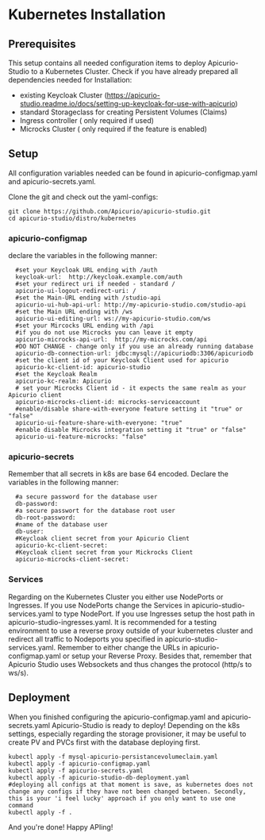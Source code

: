 # Kubernetes Installation

## Prerequisites

This setup contains all needed configuration items to deploy Apicurio-Studio to a Kubernetes Cluster. Check if you have already prepared all dependencies needed for Installation:

- existing Keycloak Cluster (https://apicurio-studio.readme.io/docs/setting-up-keycloak-for-use-with-apicurio)
- standard Storageclass for creating Persistent Volumes (Claims)
- Ingress controller ( only required if used)
- Microcks Cluster ( only required if the feature is enabled)

## Setup

All configuration variables needed can be found in apicurio-configmap.yaml and apicurio-secrets.yaml.

Clone the git and check out the yaml-configs:

```
git clone https://github.com/Apicurio/apicurio-studio.git
cd apicurio-studio/distro/kubernetes
```

### apicurio-configmap

declare the variables in the following manner:
```
  #set your Keycloak URL ending with /auth
  keycloak-url:  http://keycloak.example.com/auth
  #set your redirect uri if needed - standard / 
  apicurio-ui-logout-redirect-uri: /
  #set the Main-URL ending with /studio-api
  apicurio-ui-hub-api-url: http://my-apicurio-studio.com/studio-api
  #set the Main URL ending with /ws
  apicurio-ui-editing-url: ws://my-apicurio-studio.com/ws
  #set your Mircocks URL ending with /api
  #if you do not use Microcks you can leave it empty
  apicurio-microcks-api-url:  http://my-microcks.com/api
  #DO NOT CHANGE - change only if you use an already running database
  apicurio-db-connection-url: jdbc:mysql://apicuriodb:3306/apicuriodb
  #set the client id of your Keycloak Client used for apicurio
  apicurio-kc-client-id: apicurio-studio
  #set the Keycloak Realm
  apicurio-kc-realm: Apicurio
  # set your Microcks Client id - it expects the same realm as your Apicurio client
  apicurio-microcks-client-id: microcks-serviceaccount
  #enable/disable share-with-everyone feature setting it "true" or "false"
  apicurio-ui-feature-share-with-everyone: "true"
  #enable disable Microcks integration setting it "true" or "false"
  apicurio-ui-feature-microcks: "false"
```

### apicurio-secrets

Remember that all secrets in k8s are base 64 encoded. Declare the variables in the following manner:

```
  #a secure password for the database user
  db-password:
  #a secure passwort for the database root user
  db-root-password:
  #name of the database user
  db-user:
  #Keycloak client secret from your Apicurio Client
  apicurio-kc-client-secret:
  #Keycloak client secret from your Mickrocks Client
  apicurio-microcks-client-secret:

```

### Services

Regarding on the Kubernetes Cluster you either use NodePorts or Ingresses. 
If you use NodePorts change the Services in apicurio-studio-services.yaml to type NodePort.
If you use Ingresses setup the host path in apicurio-studio-ingresses.yaml.
It is recommended for a testing environment to use a reverse proxy outside of your kubernetes cluster and  redirect all traffic to Nodeports you specified in apicurio-studio-services.yaml.
Remember to either change the URLs in apicurio-configmap.yaml or setup your Reverse Proxy. Besides that, remember that Apicurio Studio uses Websockets and thus changes the protocol (http/s to ws/s).

## Deployment

When you finished configuring the apicurio-configmap.yaml and apicurio-secrets.yaml Apicurio-Studio is ready to deploy!
Depending on the k8s settings, especially regarding the storage provisioner, it may be useful to create PV and PVCs first with the database deploying first.


```
kubectl apply -f mysql-apicurio-persistancevolumeclaim.yaml
kubectl apply -f apicurio-configmap.yaml
kubectl apply -f apicurio-secrets.yaml
kubectl apply -f apicurio-studio-db-deployment.yaml
#deploying all configs at that moment is save, as kubernetes does not change any configs if they have not been changed between. Secondly, this is your 'i feel lucky' approach if you only want to use one command
kubectl apply -f .
```

And you're done! Happy APIing!
